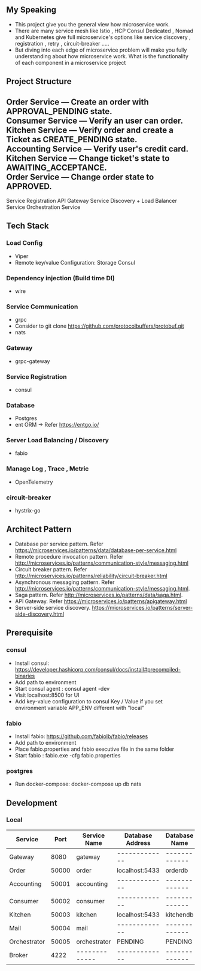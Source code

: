 ## My Speaking
- This project give you the general view how microservice work.
- There are many service mesh like Istio , HCP Consul Dedicated , Nomad and Kubernetes give full microservice's options like service discovery , registration , retry , circuit-breaker .....
- But diving into each edge of microservice problem will make you fully understanding about how microservice work. What is the functionality of each component in a microservice project

## Project Structure
Order Service — Create an order with APPROVAL_PENDING state. \
Consumer Service — Verify an user can order. \
Kitchen Service — Verify order and create a Ticket as CREATE_PENDING state.\
Accounting Service — Verify user's credit card.\
Kitchen Service — Change ticket's state to AWAITING_ACCEPTANCE.\
Order Service — Change order state to APPROVED.
------------------
Service Registration
API Gateway Service 
Discovery + Load Balancer Service
Orchestration Service

## Tech Stack
### Load Config
  + Viper
  + Remote key/value Configuration:  Storage Consul
### Dependency injection (Build time DI)
  + wire
### Service Communication
  + grpc 
  + Consider to git clone https://github.com/protocolbuffers/protobuf.git
  + nats
### Gateway
  + grpc-gateway
### Service Registration
  + consul
### Database
  + Postgres
  + ent ORM -> Refer https://entgo.io/
### Server Load Balancing / Discovery
  + fabio
### Manage Log , Trace , Metric
  + OpenTelemetry
### circuit-breaker
  + hystrix-go

## Architect Pattern
- Database per service pattern. Refer https://microservices.io/patterns/data/database-per-service.html
- Remote procedure invocation pattern. Refer http://microservices.io/patterns/communication-style/messaging.html
- Circuit breaker pattern. Refer http://microservices.io/patterns/reliability/circuit-breaker.html
- Asynchronous messaging pattern. Refer http://microservices.io/patterns/communication-style/messaging.html.
- Saga pattern. Refer http://microservices.io/patterns/data/saga.html.
- API Gateway. Refer https://microservices.io/patterns/apigateway.html
- Server-side service discovery. https://microservices.io/patterns/server-side-discovery.html

## Prerequisite
### consul
   + Install consul: https://developer.hashicorp.com/consul/docs/install#precompiled-binaries
   + Add path to environment
   + Start consul agent : consul agent -dev
   + Visit localhost:8500 for UI
   + Add key-value configuration to consul Key / Value if you set environment variable APP_ENV different with "local"
### fabio
   + Install fabio: https://github.com/fabiolb/fabio/releases
   + Add path to environment
   + Place fabio.properties and fabio executive file in the same folder
   + Start fabio : fabio.exe -cfg fabio.properties
### postgres
   + Run docker-compose: docker-compose up db nats

## Development
### Local
| **Service**  | **Port** | **Service Name** | **Database Address** | **Database Name** | **Database UserName/Password** |
|--------------|----------|------------------|----------------------|-------------------|--------------------------------|
| Gateway      | 8080     | gateway          | -------------        | -------------     | -------------                  |
| Order        | 50000    | order            | localhost:5433       | orderdb           | orderuser/orderpwd             |
| Accounting   | 50001    | accounting       | -------------        | -------------     | -------------                  |
| Consumer     | 50002    | consumer         | -------------        | -------------     | -------------                  |
| Kitchen      | 50003    | kitchen          | localhost:5433       | kitchendb         | kitchenuser/kitchenpwd         |
| Mail         | 50004    | mail             | -------------        | -------------     | -------------                  |
| Orchestrator | 50005    | orchestrator     | PENDING              | PENDING           | PENDING                        |
| Broker       | 4222     | -------------    | -------------        | -------------     | -------------                  |

